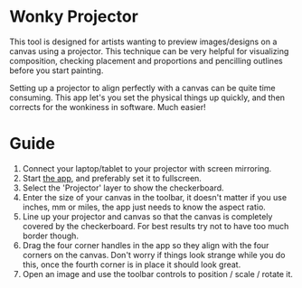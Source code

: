 # Wonky Projector
This tool is designed for artists wanting to preview images/designs on a canvas using a projector.
This technique can be very helpful for visualizing composition, checking placement and proportions and pencilling outlines before you start painting.

Setting up a projector to align perfectly with a canvas can be quite time consuming. This app let's you set the physical things up quickly, and then corrects for the wonkiness in software. Much easier!

# Guide
  1. Connect your laptop/tablet to your projector with screen mirroring.
  1. Start [the app](./app/), and preferably set it to fullscreen.
  1. Select the 'Projector' layer to show the checkerboard.
  1. Enter the size of your canvas in the toolbar, it doesn't matter if you use inches, mm or miles, the app just needs to know the aspect ratio.
  1. Line up your projector and canvas so that the canvas is completely covered by the checkerboard. For best results try not to have too much border though.
  1. Drag the four corner handles in the app so they align with the four corners on the canvas. Don't worry if things look strange while you do this, once the fourth corner is in place it should look great.
  1. Open an image and use the toolbar controls to position / scale / rotate it.
